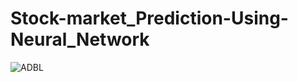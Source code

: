 # Stock-market_Prediction-Using-Neural_Network
![ADBL](https://user-images.githubusercontent.com/61659676/147381752-c9527850-8909-4a67-a770-2c0cd9b16def.png)
